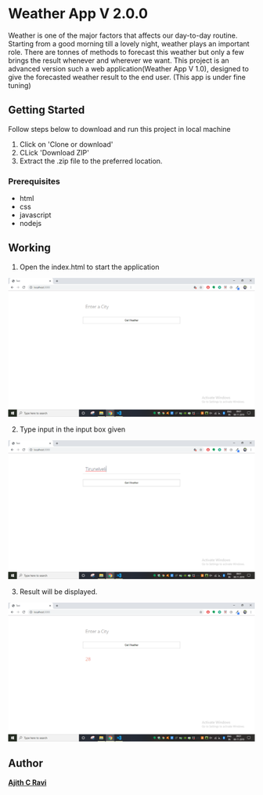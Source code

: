 # Weather App V 2.0.0
Weather is one of the major factors that affects our day-to-day routine. Starting from a good morning till a lovely night, weather plays an important role. There are tonnes of methods to forecast this weather but only a few brings the result whenever and wherever we want. This project is an advanced version such a web application(Weather App V 1.0), designed to give the forecasted weather result to the end user. (This app is under fine tuning)

## Getting Started

Follow steps below to download and run this project in local machine
1. Click on 'Clone or download'
2. CLick 'Download ZIP'
3. Extract the .zip file to the preferred location.

### Prerequisites

* html
* css
* javascript
* nodejs

## Working

1. Open the index.html to start the application

![Home Screen](images/Home.png)

2. Type input in the input box given

![Input](images/Input.png)

3. Result will be displayed.

![Result](images/Weather.png)


## Author

[**Ajith C Ravi**](https://github.com/ajithcravi)
